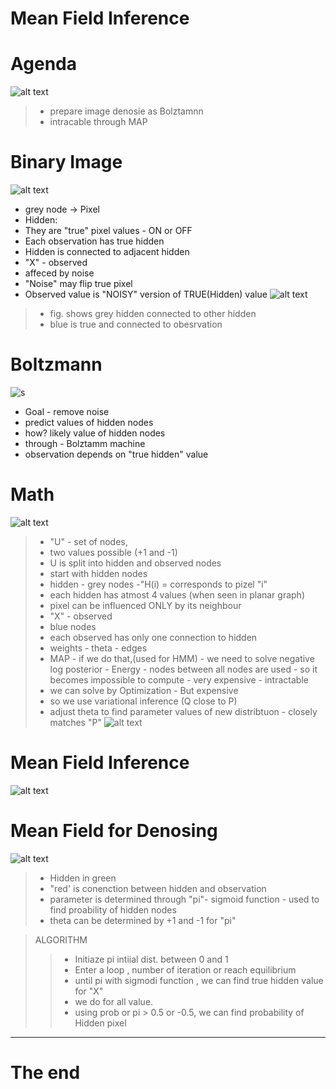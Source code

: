 # Mean Field Inference

# Agenda
![alt text](image-5.png)

> - prepare image denosie as Bolztamnn
> - intracable through MAP

# Binary Image
![alt text](image-6.png)
- grey node -> Pixel
- Hidden: 
- They are "true" pixel values - ON or OFF
- Each observation has true hidden
- Hidden is connected to adjacent hidden
- "X" - observed
- affeced by noise
- "Noise" may flip true pixel
- Observed value is "NOISY" version of TRUE(Hidden)  value
![alt text](image-11.png)

> - fig. shows grey hidden connected to other hidden
> - blue is true and connected to  obesrvation

# Boltzmann
![s](image-7.png)

- Goal - remove noise
- predict values of hidden nodes
- how? likely value of hidden nodes
- through - Bolztamm machine
- observation depends on "true hidden" value

# Math
![alt text](image-8.png)

> - "U" - set of nodes, 
> - two values possible (+1 and -1)
> - U is split into hidden and observed nodes
> - start with hidden nodes
> - hidden - grey nodes
> -"H(i) = corresponds to pizel "i"
> - each hidden has atmost 4 values (when seen in planar graph)
> - pixel can be influenced ONLY by its neighbour
> - "X" - observed
> - blue nodes
> - each observed has only one connection to hidden
> - weights - theta - edges
> - MAP - if we do that,(used for HMM) - we need to solve negative log posterior - Energy - nodes between all nodes are used - so it becomes impossible to compute - very expensive - intractable
> - we can solve by Optimization - But expensive
> - so we use variational inference (Q close to P)
> - adjust theta to find parameter values of new distribtuon - closely matches "P"
![alt text](image-12.png)

# Mean Field Inference
![alt text](image-9.png)



# Mean Field for Denosing
![alt text](image-10.png)

> - Hidden in green
> - "red' is conenction between hidden and observation
> - parameter is determined through "pi"- sigmoid function - used to find proability of hidden nodes
> - theta can be determined by +1 and -1 for "pi"

> ALGORITHM
> > - Initiaze pi intiial dist. between 0 and 1
> > - Enter a loop , number of iteration or reach equilibrium
> > - until pi with sigmodi function , we can find true hidden value for "X"
> > - we do for all value.
> > - using prob or pi > 0.5 or -0.5, we can find probability of Hidden pixel

---
# The end